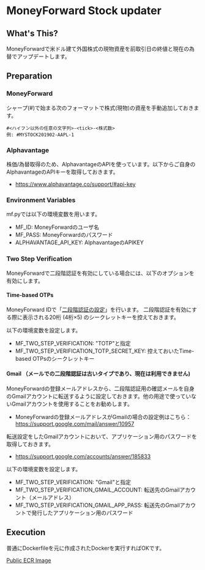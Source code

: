 # MoneyForward Stock updater
## What's This?
MoneyForwardで米ドル建て外国株式の現物資産を前取引日の終値と現在の為替でアップデートします。

## Preparation
### MoneyForward
シャープ(#)で始まる次のフォーマットで株式(現物)の資産を手動追加しておきます。

```
#<ハイフン以外の任意の文字列>-<tick>-<株式数>
例: #MYSTOCK201902-AAPL-1
```

### Alphavantage
株価/為替取得のため、AlphavantageのAPIを使っています。以下からご自身のAlphavantageのAPIキーを取得しておきます。
- https://www.alphavantage.co/support/#api-key

### Environment Variables
mf.pyでは以下の環境変数を用います。
- MF_ID: MoneyForwardのユーザ名
- MF_PASS: MoneyForwardのパスワード
- ALPHAVANTAGE_API_KEY: AlphavantageのAPIKEY

### Two Step Verification
MoneyForwardで二段階認証を有効にしている場合には、以下のオプションを有効にします。

#### Time-based OTPs
MoneyForward IDで「[二段階認証の設定](https://id.moneyforward.com/two_factor_auth_setting)」を行います。
二段階認証を有効にする際に表示される20桁 (4桁×5) のシークレットキーを控えておきます。

以下の環境変数を設定します。
- MF_TWO_STEP_VERIFICATION: "TOTP"と指定
- MF_TWO_STEP_VERIFICATION_TOTP_SECRET_KEY: 控えておいたTime-based OTPsのシークレットキー

#### Gmail （メールでの二段階認証は古いタイプであり、現在は利用できません)
MoneyForwardの登録メールアドレスから、二段階認証用の確認メールを自身のGmailアカウントに転送するように設定しておきます。他の用途で使っていないGmailアカウントを使用することをお勧めします。
- MoneyForwardの登録メールアドレスがGmailの場合の設定例はこちら： https://support.google.com/mail/answer/10957

転送設定をしたGmailアカウントにおいて、アプリケーション用のパスワードを取得しておきます。
- https://support.google.com/accounts/answer/185833

以下の環境変数を設定します。
- MF_TWO_STEP_VERIFICATION: "Gmail"と指定
- MF_TWO_STEP_VERIFICATION_GMAIL_ACCOUNT: 転送先のGmailアカウント（メールアドレス）
- MF_TWO_STEP_VERIFICATION_GMAIL_APP_PASS: 転送先のGmailアカウントで発行したアプリケーション用のパスワード

## Execution
普通にDockerfileを元に作成されたDockerを実行すればOKです。

[Public ECR Image](https://gallery.ecr.aws/mats/mfstockupdater)
